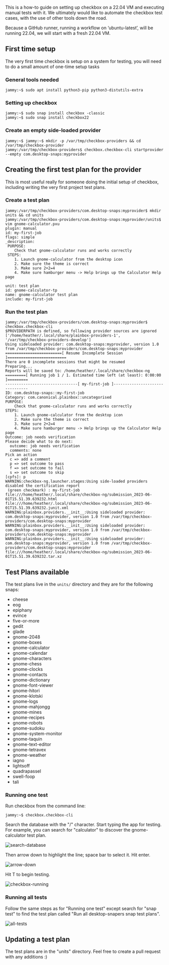 This is a how-to guide on setting up checkbox on a 22.04 VM and executing manual tests with it. We ultimately would like to automate the checkbox test cases, with the use of other tools down the road.

Because a GitHub runner, running a workflow on ‘ubuntu-latest’, will be running 22.04, we will start with a fresh 22.04 VM.

## First time setup

The very first time checkbox is setup on a system for testing, you will need to do a small amount of one-time setup tasks

### General tools needed

```
jammy:~$ sudo apt install python3-pip python3-distutils-extra
```

### Setting up checkbox

```
jammy:~$ sudo snap install checkbox -classic
jammy:~$ sudo snap install checkbox22
```

### Create an empty side-loaded provider

```
jammy:~$ jammy:~$ mkdir -p /var/tmp/checkbox-providers && cd /var/tmp/checkbox-provider
jammy:/var/tmp/checkbox-providers$ checkbox.checkbox-cli startprovider --empty com.desktop-snaps:myprovider
```

## Creating the first test plan for the provider

This is most useful really for someone doing the initial setup of checkbox, including writing the very first project test plans. 

### Create a test plan

```
jammy:/var/tmp/checkbox-providers/com.desktop-snaps:myprovider$ mkdir units && cd units
jammy:/var/tmp/checkbox-providers/com.desktop-snaps:myprovider/units$ vim gnome-calculator.pxu
plugin: manual
id: my-first-job
flags: simple
_description:
 PURPOSE:
   	Check that gnome-calculator runs and works correctly
 STEPS:
  	1. Launch gnome-calculator from the desktop icon
  	2. Make sure the theme is correct
  	3. Make sure 2+2=4
  	4. Make sure hamburger menu -> Help brings up the Calculator Help page

unit: test plan
id: gnome-calculator-tp
name: gnome-calculator test plan
include: my-first-job
```

### Run the test plan

```
jammy:/var/tmp/checkbox-providers/com.desktop-snaps:myprovider$ checkbox.checkbox-cli
$PROVIDERPATH is defined, so following provider sources are ignored ['/home/heather/.local/share/plainbox-providers-1', '/var/tmp/checkbox-providers-develop']
Using sideloaded provider: com.desktop-snaps:myprovider, version 1.0 from /var/tmp/checkbox-providers/com.desktop-snaps:myprovider
=========================[ Resume Incomplete Session ]==========================
There are 0 incomplete sessions that might be resumed
Preparing...
Reports will be saved to: /home/heather/.local/share/checkbox-ng
=========[ Running job 1 / 1. Estimated time left (at least): 0:00:00 ]=========
--------------------------------[ my-first-job ]--------------------------------
ID: com.desktop-snaps::my-first-job
Category: com.canonical.plainbox::uncategorised
PURPOSE:
  	Check that gnome-calculator runs and works correctly
STEPS:
 	1. Launch gnome-calculator from the desktop icon
 	2. Make sure the theme is correct
 	3. Make sure 2+2=4
 	4. Make sure hamburger menu -> Help brings up the Calculator Help page
Outcome: job needs verification
Please decide what to do next:
  outcome: job needs verification
  comments: none
Pick an action
  c => add a comment
  p => set outcome to pass
  f => set outcome to fail
  s => set outcome to skip
[cpfs]: p
WARNING:checkbox-ng.launcher.stages:Using side-loaded providers disabled the certification report
 (green checkmark) : my-first-job
file:///home/heather/.local/share/checkbox-ng/submission_2023-06-01T15.51.39.639232.html
file:///home/heather/.local/share/checkbox-ng/submission_2023-06-01T15.51.39.639232.junit.xml
WARNING:plainbox.providers.__init__:Using sideloaded provider: com.desktop-snaps:myprovider, version 1.0 from /var/tmp/checkbox-providers/com.desktop-snaps:myprovider
WARNING:plainbox.providers.__init__:Using sideloaded provider: com.desktop-snaps:myprovider, version 1.0 from /var/tmp/checkbox-providers/com.desktop-snaps:myprovider
WARNING:plainbox.providers.__init__:Using sideloaded provider: com.desktop-snaps:myprovider, version 1.0 from /var/tmp/checkbox-providers/com.desktop-snaps:myprovider
file:///home/heather/.local/share/checkbox-ng/submission_2023-06-01T15.51.39.639232.tar.xz
```

## Test Plans available

The test plans live in the `units/` directory and they are for the following snaps:

  * cheese
  * eog
  * epiphany
  * evince
  * five-or-more
  * gedit
  * glade
  * gnome-2048
  * gnome-boxes
  * gnome-calculator
  * gnome-calendar
  * gnome-characters
  * gnome-chess
  * gnome-clocks
  * gnome-contacts
  * gnome-dictionary
  * gnome-font-viewer
  * gnome-hitori
  * gnome-klotski
  * gnome-logs
  * gnome-mahjongg
  * gnome-mines
  * gnome-recipes
  * gnome-robots
  * gnome-sudoku
  * gnome-system-monitor
  * gnome-taquin
  * gnome-text-editor
  * gnome-tetravex
  * gnome-weather
  * iagno
  * lightsoff
  * quadrapassel
  * swell-foop
  * tali

### Running one test

Run checkbox from the command line:
```
jammy:~$ checkbox.checkbox-cli
```

Search the database with the "/" character. Start typing the app for testing. For example, you can search for "calculator" to discover the gnome-calculator test plan.

![search-database](readme-assets/search-database.png)

Then arrow down to highlight the line; space bar to select it. Hit enter.

![arrow-down](readme-assets/arrow-down.png)

Hit T to begin testing.

![checkbox-running](readme-assets/checkbox-running.png)

### Running all tests

Follow the same steps as for "Running one test" except search for "snap test" to find the test plan called "Run all desktop-snapers snap test plans".

![all-tests](readme-assets/all-tests.png)

## Updating a test plan

The test plans are in the "units" directory. Feel free to create a pull request with any additions :)
